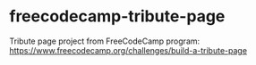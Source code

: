 # freecodecamp-tribute-page
Tribute page project from FreeCodeCamp program: https://www.freecodecamp.org/challenges/build-a-tribute-page
